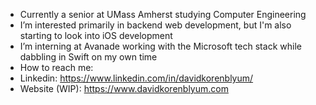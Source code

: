 - Currently a senior at UMass Amherst studying Computer Engineering
- I’m interested primarily in backend web development, but I'm also starting to look into iOS development
- I’m interning at Avanade working with the Microsoft tech stack while dabbling in Swift on my own time
- How to reach me:
- Linkedin: https://www.linkedin.com/in/davidkorenblyum/
- Website (WIP): https://www.davidkorenblyum.com

<!---
davidkorenblyum/davidkorenblyum is a ✨ special ✨ repository because its `README.md` (this file) appears on your GitHub profile.
You can click the Preview link to take a look at your changes.
--->
